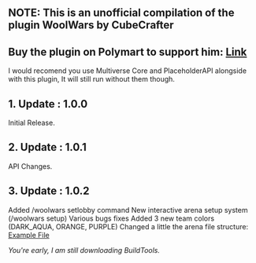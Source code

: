 ## NOTE: This is an unofficial compilation of the plugin WoolWars by CubeCrafter
## Buy the plugin on Polymart to support him: [Link](https://polymart.org/resource/wool-wars.2551)

I would recomend you use Multiverse Core and PlaceholderAPI alongside with this plugin, It will still run without them though.

## 1. Update : 1.0.0
Initial Release.

## 2. Update : 1.0.1
API Changes.

## 3. Update : 1.0.2
Added /woolwars setlobby command
New interactive arena setup system (/woolwars setup)
Various bugs fixes
Added 3 new team colors (DARK_AQUA, ORANGE, PURPLE)
Changed a little the arena file structure: [Example File](https://pastebin.com/U8FmEh4U)



*You're early, I am still downloading BuildTools.*

